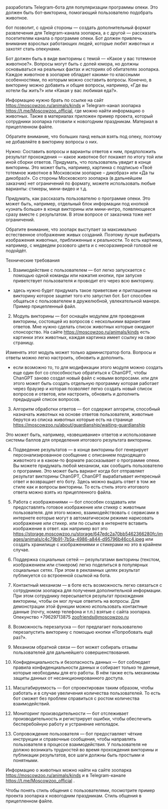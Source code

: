 разработать Telegram-бота для популяризации программы опеки. 
Это должен быть бот-викторина, помогающий пользователю подобрать животное.

бот позволит, 
с одной стороны — создать дополнительный формат развлечения для Telegram-канала зоопарка, 
а с другой — рассказать посетителям канала о программе опеки. 
Бот должен привлечь внимание взрослых работающих людей, которые любят животных и захотят стать опекунами.

Бот должен быть в виде викторины с темой — «Какое у вас тотемное животное?». 
Вопросы могут быть с долей юмора, но должны основываться на реальных фактах 
и историях об обитателях зоопарка. 
Каждое животное в зоопарке обладает какими-то классными особенностями, 
по которым можно составить вопросы. 
Конечно, в викторину можно добавить и общие вопросы, 
например, 
«Где вы хотели бы жить?» 
или «Какая у вас любимая еда?».

Информацию нужно брать по ссылке на сайт https://moscowzoo.ru/animals/kinds
и Telegram-канал зоопарка https://t.me/Moscowzoo_official, 
где можно найти информацию о животных. 
Также в материалах приложен пример проекта, 
который сотрудники зоопарка готовили к новогодним праздникам.
Материал в прицепленном файле.

Обратите внимание, что больших панд нельзя взять под опеку, 
поэтому не добавляйте в викторину вопросы о них.

Нужно:
Составить вопросы и варианты ответов к ним, 
предположить результат прохождения 
— какое животное бот покажет по итогу той или иной сборки ответов.
Придумать, что пользователь увидит в конце викторины. 
Это может быть, например, картинка с подписью «Твоё тотемное животное в Московском зоопарке – дикобраз» 
или «Да ты дикобраз!». 
Со стороны Московского зоопарка (в дальнейшем заказчик) нет ограничений по формату, 
можете использовать любые варианты: стикеры, мини-видео и т.д.

Придумать, как рассказать пользователю о программе опеки. 
Это может быть, например, отдельный блок информации под кнопкой «узнать больше» 
в конце викторины или мини-интро, 
появляющееся сразу вместе с результатом. 
В этом вопросе от заказчика тоже нет ограничений.

Обратите внимание, что зоопарк выступает за максимально естественное отображение живых созданий. 
Поэтому лучше выбирать изображения животных, приближенные к реальности. 
То есть картинка, например, с медведем розового цвета и с несоразмерной головой не подойдёт.

Технические требования
1. Взаимодействие с пользователем — 
бот легко запускается с помощью одной команды или нажатия кнопки, 
при запуске приветствует пользователя и проводит его через всю викторину.
- здесь нужно будет придумать такое приветсвие и приглашение на викторину 
которое зацепит того кто запустил бот.
Бот способен общаться с пользователем в дружелюбной, увлекательной манере.
Пример прицепленный файл.

2. Модуль викторины — бот оснащён модулем для проведения викторины, 
состоящей из вопросов с несколькими вариантами ответов. 
Мне нужно сделать список животных которые ожидают спонсорство.
На сайте  https://moscowzoo.ru/animals/kinds
есть картинки этих животных, каждая картинка имеет ссылку на свою страницу.

Изменять этот модуль может только администратор бота. 
Вопросы и ответы можно легко настроить, обновить и дополнить.
- если возможно то, 
то для модификации этого модуля можно создать еще один бот со способностью обратиться к 
ChanGPT, чтобы ChanGPT заново создал новый файл с новыми вопросами.
или
для этого может быть создать отдельную программу которая работает через браузер 
и которая позволяет легко создать новый список вопросов и ответов, или настроить, 
обновить и дополнить предыдущий список вопросов.

3. Алгоритм обработки ответов — бот содержит алгоритм, 
способный назначать животных на основе ответов пользователя,
животные берутся из списка животных которые есть на странице
 https://moscowzoo.ru/about/guardianship/waiting-guardianship
 
Это может быть, например, «взвешивание» ответов и использование системы баллов 
для определения итогового результата викторины.

4. Подведение результатов — в конце викторины бот генерирует персонализированное сообщение 
с описанием подходящего животного и в каком-то формате рассказывает о программе опеки. 
Вы можете придумать любой механизм, как сообщить пользователю о программе.
Это может быть вариант когда бот отправляет результат викторины ChanGPT,
ChanGPT вырабатывает интересный ответ и возвращает его боту.
Здесь можно выдать ответ в том же стиле как и вопросы викторины. 
То есть стиль этого итогового ответа можно взять из прицепленного файла.

5. Работа с изображениями — бот способен создавать или предоставлять готовое изображение 
или стикер с животным пользователя.
для этого можно, взаимодействовать с сервисами в интернете еоторые могут в автоматическом режиме
нарисовать изображение или стикер. 
или по ссылке в интернете вставить изображение в ответ.
как например вот это https://storage.moscowzoo.ru/storage/647edc2a70bb5462366280fc/images/animals/c4c79b91-7b5a-4986-a844-d95796b46cc4.jpeg
или создать хранилище с изображениями и стикерами но это в крайнем случае.

6. Поддержка социальных сетей — результатами викторины (текстом, изображением или стикером) 
легко поделиться в популярных социальных сетях. 
При этом в рекламных целях результат публикуется со встроенной ссылкой на бота.

6. Контактный механизм — в боте есть возможность легко связаться с сотрудником зоопарка 
для получения дополнительной информации. 
При этом сотруднику пересылается результат прохождения викторины, чтобы он мог лучше ответить на вопросы. 
Для демонстрации этой функции можно использовать контактные данные (почту, номер телефона и т.п.)
взятые с сайта зоопарка.
Опекунство
+79629713875
zoofriends@moscowzoo.ru

7. Возможность перезапуска — бот предлагает пользователю перезапустить викторину с помощью кнопки «Попробовать ещё раз?».
8. Механизм обратной связи — бот может собирать отзывы пользователей для дальнейшего совершенствования.
9. Конфиденциальность и безопасность данных — бот соблюдает правила конфиденциальности данных и собирает только те данные, 
которые необходимы для его работы. 
В нём также есть механизмы защиты данных от несанкционированного доступа.
9. Масштабируемость — бот спроектирован таким образом, чтобы работать и в случае увеличения количества пользователей. 
То есть бот сможет без проблем справиться с ростом количества взаимодействий.
10. Мониторинг производительности — бот отслеживает производительность и регистрирует ошибки, 
чтобы обеспечить бесперебойную работу и устранение неполадок.
11. Сопровождение пользователя — бот предоставляет чёткие инструкции и справочные сообщения, 
чтобы направлять пользователя в процессе взаимодействия. 
У пользователя не должно возникать трудностей во время прохождения викторины и публикации результатов, 
все шаги должны быть простыми и понятными.

Информацию о животных можно найти на сайте зоопарка https://moscowzoo.ru/animals/kinds
и в Telegram-канале https://t.me/Moscowzoo_official .

Чтобы понять стиль общения с пользователями, посмотрите пример проекта зоопарка к новогодним праздникам.
Стиль общения в прицепленном файле.
